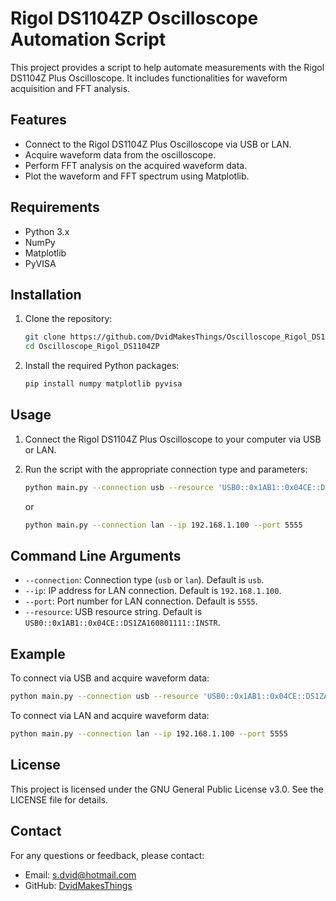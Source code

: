 # Rigol DS1104ZP Oscilloscope Automation Script

This project provides a script to help automate measurements with the Rigol DS1104Z Plus Oscilloscope. It includes functionalities for waveform acquisition and FFT analysis.

## Features

- Connect to the Rigol DS1104Z Plus Oscilloscope via USB or LAN.
- Acquire waveform data from the oscilloscope.
- Perform FFT analysis on the acquired waveform data.
- Plot the waveform and FFT spectrum using Matplotlib.

## Requirements

- Python 3.x
- NumPy
- Matplotlib
- PyVISA

## Installation

1. Clone the repository:
    ```sh
    git clone https://github.com/DvidMakesThings/Oscilloscope_Rigol_DS1104ZP.git
    cd Oscilloscope_Rigol_DS1104ZP
    ```

2. Install the required Python packages:
    ```sh
    pip install numpy matplotlib pyvisa
    ```

## Usage

1. Connect the Rigol DS1104Z Plus Oscilloscope to your computer via USB or LAN.

2. Run the script with the appropriate connection type and parameters:
    ```sh
    python main.py --connection usb --resource 'USB0::0x1AB1::0x04CE::DS1ZA160801111::INSTR'
    ```
    or
    ```sh
    python main.py --connection lan --ip 192.168.1.100 --port 5555
    ```

## Command Line Arguments

- `--connection`: Connection type (`usb` or `lan`). Default is `usb`.
- `--ip`: IP address for LAN connection. Default is `192.168.1.100`.
- `--port`: Port number for LAN connection. Default is `5555`.
- `--resource`: USB resource string. Default is `USB0::0x1AB1::0x04CE::DS1ZA160801111::INSTR`.

## Example

To connect via USB and acquire waveform data:
```sh
python main.py --connection usb --resource 'USB0::0x1AB1::0x04CE::DS1ZA160801111::INSTR'
```

To connect via LAN and acquire waveform data:
```sh
python main.py --connection lan --ip 192.168.1.100 --port 5555
```

## License

This project is licensed under the GNU General Public License v3.0. See the LICENSE file for details.

## Contact

For any questions or feedback, please contact:
- Email: [s.dvid@hotmail.com](mailto:s.dvid@hotmail.com)
- GitHub: [DvidMakesThings](https://github.com/DvidMakesThings)